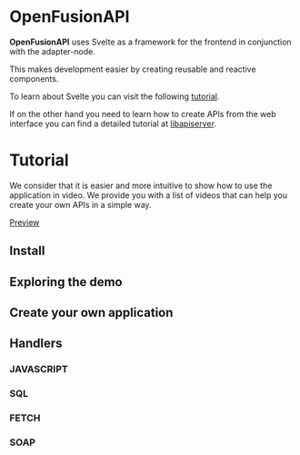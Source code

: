 # OpenFusionAPI

**OpenFusionAPI** uses Svelte as a framework for the frontend in conjunction with the adapter-node.

  

This makes development easier by creating reusable and reactive components.

  

To learn about Svelte you can visit the following [tutorial](https://svelte.dev/tutorial/basics).

If on the other hand you need to learn how to create APIs from the web interface you can find a detailed tutorial at [libapiserver](https://github.com/edwinspire/libapiserver).

  # Tutorial
We consider that it is easier and more intuitive to show how to use the application in video.
We provide you with a list of videos that can help you create your own APIs in a simple way.

[Preview](https://youtu.be/GpjXgEJV1bI)

## Install

## Exploring the demo

## Create your own application

## Handlers
### JAVASCRIPT
### SQL
### FETCH
### SOAP







